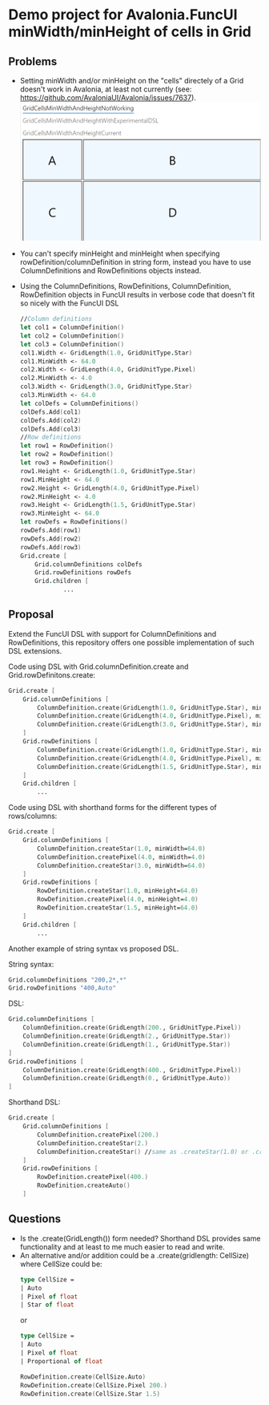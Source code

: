 # Demo project for Avalonia.FuncUI minWidth/minHeight of cells in Grid

## Problems
- Setting minWidth and/or minHeight on the "cells" directely of a Grid doesn't work in Avalonia, at least not currently (see: https://github.com/AvaloniaUI/Avalonia/issues/7637).
![image](demo.gif)
- You can't specify minHeight and minHeight when specifying rowDefinition/columnDefinition in string form, instead you have to use ColumnDefinitions and RowDefinitions objects instead.
- Using the ColumnDefinitions, RowDefinitions, ColumnDefinition, RowDefinition objects in FuncUI results in verbose code that doesn't fit so nicely with the FuncUI DSL


    ```fsharp
    //Column definitions
    let col1 = ColumnDefinition()
    let col2 = ColumnDefinition()
    let col3 = ColumnDefinition()
    col1.Width <- GridLength(1.0, GridUnitType.Star)
    col1.MinWidth <- 64.0
    col2.Width <- GridLength(4.0, GridUnitType.Pixel)
    col2.MinWidth <- 4.0
    col3.Width <- GridLength(3.0, GridUnitType.Star)
    col3.MinWidth <- 64.0
    let colDefs = ColumnDefinitions()
    colDefs.Add(col1)
    colDefs.Add(col2)
    colDefs.Add(col3)
    //Row definitions
    let row1 = RowDefinition()
    let row2 = RowDefinition()
    let row3 = RowDefinition()
    row1.Height <- GridLength(1.0, GridUnitType.Star)
    row1.MinHeight <- 64.0
    row2.Height <- GridLength(4.0, GridUnitType.Pixel)
    row2.MinHeight <- 4.0
    row3.Height <- GridLength(1.5, GridUnitType.Star)
    row3.MinHeight <- 64.0
    let rowDefs = RowDefinitions()
    rowDefs.Add(row1)
    rowDefs.Add(row2)
    rowDefs.Add(row3)
    Grid.create [
        Grid.columnDefinitions colDefs
        Grid.rowDefinitions rowDefs
        Grid.children [
                ...
    ```
## Proposal
Extend the FuncUI DSL with support for ColumnDefinitions and RowDefinitions, this repository offers one possible implementation of such DSL extensions.

Code using DSL with Grid.columnDefinition.create and Grid.rowDefinitons.create:
```fsharp
Grid.create [
    Grid.columnDefinitions [
        ColumnDefinition.create(GridLength(1.0, GridUnitType.Star), minWidth = 64.)
        ColumnDefinition.create(GridLength(4.0, GridUnitType.Pixel), minWidth = 4.)
        ColumnDefinition.create(GridLength(3.0, GridUnitType.Star), minWidth = 64.)
    ]
    Grid.rowDefinitions [
        ColumnDefinition.create(GridLength(1.0, GridUnitType.Star), minHeight = 64.)
        ColumnDefinition.create(GridLength(4.0, GridUnitType.Pixel), minHeight = 4.)
        ColumnDefinition.create(GridLength(1.5, GridUnitType.Star), minHeight = 64.)
    ]
    Grid.children [
        ...

```

Code using DSL with shorthand forms for the different types of rows/columns:
```fsharp
Grid.create [
    Grid.columnDefinitions [
        ColumnDefinition.createStar(1.0, minWidth=64.0)
        ColumnDefinition.createPixel(4.0, minWidth=4.0)
        ColumnDefinition.createStar(3.0, minWidth=64.0)
    ]
    Grid.rowDefinitions [
        RowDefinition.createStar(1.0, minHeight=64.0)
        RowDefinition.createPixel(4.0, minHeight=4.0)
        RowDefinition.createStar(1.5, minHeight=64.0)
    ]
    Grid.children [
        ...

```

Another example of string syntax vs proposed DSL.

String syntax:
```fsharp
Grid.columnDefinitions "200,2*,*"
Grid.rowDefinitions "400,Auto"
```

DSL:
```fsharp
Grid.columnDefinitions [
    ColumnDefinition.create(GridLength(200., GridUnitType.Pixel))
    ColumnDefinition.create(GridLength(2., GridUnitType.Star))
    ColumnDefinition.create(GridLength(1., GridUnitType.Star))
]
Grid.rowDefinitions [
    ColumnDefinition.create(GridLength(400., GridUnitType.Pixel))
    ColumnDefinition.create(GridLength(0., GridUnitType.Auto))
]
```
Shorthand DSL:
```fsharp
Grid.create [
    Grid.columnDefinitions [
        ColumnDefinition.createPixel(200.)
        ColumnDefinition.createStar(2.)
        ColumnDefinition.createStar() //same as .createStar(1.0) or .create()
    ]
    Grid.rowDefinitions [
        RowDefinition.createPixel(400.)
        RowDefinition.createAuto()
    ]
```

## Questions
- Is the .create(GridLength()) form needed? Shorthand DSL provides same functionality and at least to me much easier to read and write.
- An alternative and/or addition could be a .create(gridlength: CellSize) where CellSize could be:
    ```fsharp
    type CellSize =
    | Auto
    | Pixel of float
    | Star of float
    ```
    or
    ```fsharp
    type CellSize =
    | Auto
    | Pixel of float
    | Proportional of float
    ```
    ```fsharp
    RowDefinition.create(CellSize.Auto)
    RowDefinition.create(CellSize.Pixel 200.)
    RowDefinition.create(CellSize.Star 1.5)
    ```
